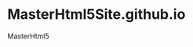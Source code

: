 
# MasterHtml5Site.github.io
<html>
  <head> MasterHtml5
    <style>
      head { color: #FF0000; }
    </style>
   <head/>
    <body>
      <br>
      <style>
      <p> Un truc comme sa ? </p>
      <img src="https://dw9to29mmj727.cloudfront.net/misc/newsletter-naruto3.png"/>
      <br>     
      <p> Avec des images et tout ? </p>
      <br>
      <p> Si oui bah dis oui mdr. </p>
      <img src="https://medias.comixtrip.fr/wp-content/uploads/2014/10/naruto-shippuden-02-1200x675.jpg"/>
      </body>
  </html>
